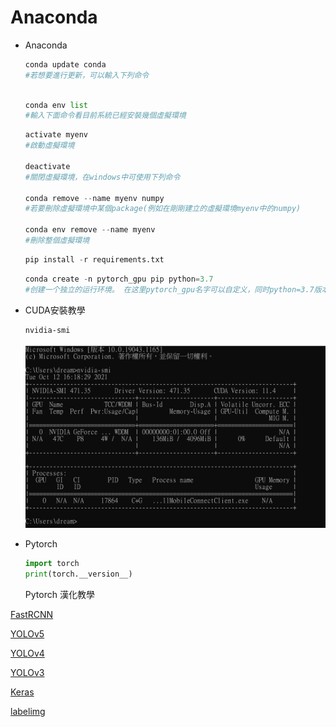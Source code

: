# Anaconda

- Anaconda
    
    ```python
    conda update conda
    #若想要進行更新，可以輸入下列命令
    ```
    
    ```python
    
    conda env list
    #輸入下面命令看目前系統已經安裝幾個虛擬環境
    
    ```
    
    ```python
    activate myenv
    #啟動虛擬環境
    
    deactivate
    #關閉虛擬環境，在windows中可使用下列命令
    
    conda remove --name myenv numpy
    #若要刪除虛擬環境中某個package(例如在剛剛建立的虛擬環境myenv中的numpy)
    
    conda env remove --name myenv
    #刪除整個虛擬環境
    ```
    
    ```python
    pip install -r requirements.txt
    ```
    
    ```python
    conda create -n pytorch_gpu pip python=3.7
    #创建一个独立的运行环境。 在这里pytorch_gpu名字可以自定义，同时python=3.7版本
    ```
    
- CUDA安裝教學
    
    [](https://zhuanlan.zhihu.com/p/147154972)
    
    ```bash
    nvidia-smi
    ```
    
    ![Untitled](/Anaconda/Untitled.png)
    

- Pytorch
    
    ```python
    import torch
    print(torch.__version__)
    ```
    
    Pytorch 漢化教學
    
    [](https://www.bilibili.com/video/BV1qh411U73y?p=1)
    

[FastRCNN](https://www.notion.so/FastRCNN-fd98f856da034015a5bf9949916ff755)

[YOLOv5](https://www.notion.so/YOLOv5-4be032dc752e49c59fea2df9523b8a92)

[YOLOv4](https://www.notion.so/YOLOv4-d9d03591ca324ea89ce46ce24ad3e6f6)

[YOLOv3](https://www.notion.so/YOLOv3-42323d5c9e5c4e9b889756aafe5e1200)

[Keras](https://www.notion.so/Keras-4445598c06764fe2b9f0d308a9085e61)

[labelimg](https://www.notion.so/labelimg-c69ada0651bf4ddfb7d2411610b0934c)
